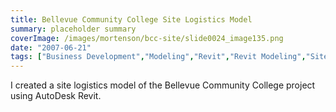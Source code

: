 ```yaml
---
title: Bellevue Community College Site Logistics Model
summary: placeholder summary
coverImage: /images/mortenson/bcc-site/slide0024_image135.png
date: "2007-06-21"
tags: ["Business Development","Modeling","Revit","Revit Modeling","Site Logistics"]
---
```


I created a site logistics model of the Bellevue Community College project using AutoDesk Revit.

